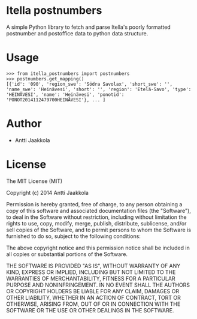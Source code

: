 Itella postnumbers
==================

A simple Python library to fetch and parse Itella's poorly formatted postnumber and postoffice data to python data structure.

Usage
=====

    >>> from itella_postnumbers import postnumbers
    >>> postnumbers.get_mapping()
    [{'id': '090', 'region_swe': 'Södra Savolax', 'short_swe': '', 'name_swe': 'Heinävesi', 'short': '', 'region': 'Etelä-Savo', 'type': 'HEINÄVESI', 'name': 'Heinävesi', 'ponotid': 'PONOT2014112479700HEINÄVESI'}, ... ]

Author
======

* Antti Jaakkola

License
=======

The MIT License (MIT)

Copyright (c) 2014 Antti Jaakkola

Permission is hereby granted, free of charge, to any person obtaining a copy
of this software and associated documentation files (the "Software"), to deal
in the Software without restriction, including without limitation the rights
to use, copy, modify, merge, publish, distribute, sublicense, and/or sell
copies of the Software, and to permit persons to whom the Software is
furnished to do so, subject to the following conditions:

The above copyright notice and this permission notice shall be included in
all copies or substantial portions of the Software.

THE SOFTWARE IS PROVIDED "AS IS", WITHOUT WARRANTY OF ANY KIND, EXPRESS OR
IMPLIED, INCLUDING BUT NOT LIMITED TO THE WARRANTIES OF MERCHANTABILITY,
FITNESS FOR A PARTICULAR PURPOSE AND NONINFRINGEMENT. IN NO EVENT SHALL THE
AUTHORS OR COPYRIGHT HOLDERS BE LIABLE FOR ANY CLAIM, DAMAGES OR OTHER
LIABILITY, WHETHER IN AN ACTION OF CONTRACT, TORT OR OTHERWISE, ARISING FROM,
OUT OF OR IN CONNECTION WITH THE SOFTWARE OR THE USE OR OTHER DEALINGS IN
THE SOFTWARE.
